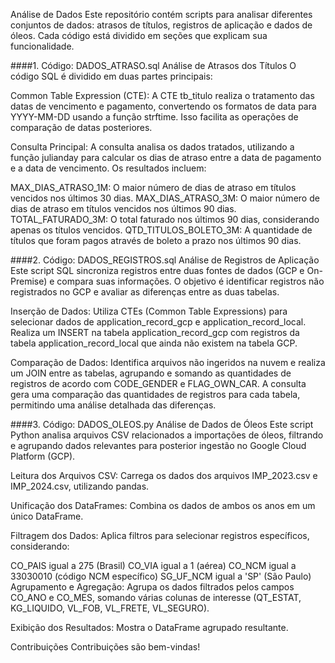 Análise de Dados
Este repositório contém scripts para analisar diferentes conjuntos de dados: atrasos de títulos, registros de aplicação e dados de óleos. Cada código está dividido em seções que explicam sua funcionalidade.

####1. Código: DADOS_ATRASO.sql
Análise de Atrasos dos Títulos
O código SQL é dividido em duas partes principais:

Common Table Expression (CTE): A CTE tb_titulo realiza o tratamento das datas de vencimento e pagamento, convertendo os formatos de data para YYYY-MM-DD usando a função strftime. Isso facilita as operações de comparação de datas posteriores.

Consulta Principal: A consulta analisa os dados tratados, utilizando a função julianday para calcular os dias de atraso entre a data de pagamento e a data de vencimento. Os resultados incluem:

MAX_DIAS_ATRASO_1M: O maior número de dias de atraso em títulos vencidos nos últimos 30 dias.
MAX_DIAS_ATRASO_3M: O maior número de dias de atraso em títulos vencidos nos últimos 90 dias.
TOTAL_FATURADO_3M: O total faturado nos últimos 90 dias, considerando apenas os títulos vencidos.
QTD_TITULOS_BOLETO_3M: A quantidade de títulos que foram pagos através de boleto a prazo nos últimos 90 dias.


####2. Código: DADOS_REGISTROS.sql
Análise de Registros de Aplicação
Este script SQL sincroniza registros entre duas fontes de dados (GCP e On-Premise) e compara suas informações. O objetivo é identificar registros não registrados no GCP e avaliar as diferenças entre as duas tabelas.

Inserção de Dados: Utiliza CTEs (Common Table Expressions) para selecionar dados de application_record_gcp e application_record_local. Realiza um INSERT na tabela application_record_gcp com registros da tabela application_record_local que ainda não existem na tabela GCP.

Comparação de Dados: Identifica arquivos não ingeridos na nuvem e realiza um JOIN entre as tabelas, agrupando e somando as quantidades de registros de acordo com CODE_GENDER e FLAG_OWN_CAR. A consulta gera uma comparação das quantidades de registros para cada tabela, permitindo uma análise detalhada das diferenças.

####3. Código: DADOS_OLEOS.py
Análise de Dados de Óleos
Este script Python analisa arquivos CSV relacionados a importações de óleos, filtrando e agrupando dados relevantes para posterior ingestão no Google Cloud Platform (GCP).

Leitura dos Arquivos CSV: Carrega os dados dos arquivos IMP_2023.csv e IMP_2024.csv, utilizando pandas.

Unificação dos DataFrames: Combina os dados de ambos os anos em um único DataFrame.

Filtragem dos Dados: Aplica filtros para selecionar registros específicos, considerando:

CO_PAIS igual a 275 (Brasil)
CO_VIA igual a 1 (aérea)
CO_NCM igual a 33030010 (código NCM específico)
SG_UF_NCM igual a 'SP' (São Paulo)
Agrupamento e Agregação: Agrupa os dados filtrados pelos campos CO_ANO e CO_MES, somando várias colunas de interesse (QT_ESTAT, KG_LIQUIDO, VL_FOB, VL_FRETE, VL_SEGURO).

Exibição dos Resultados: Mostra o DataFrame agrupado resultante.

Contribuições
Contribuições são bem-vindas!
